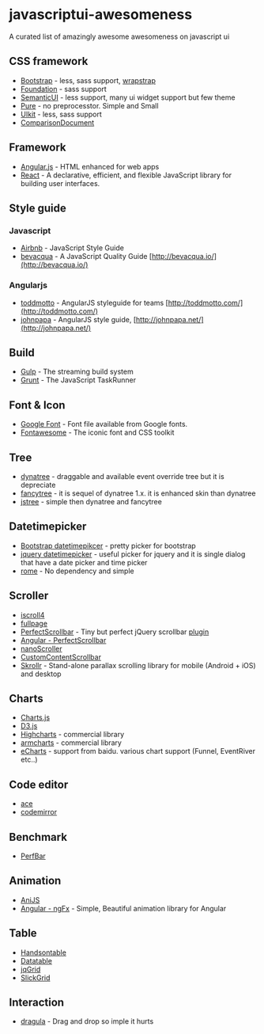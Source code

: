 javascriptui-awesomeness
========================

A curated list of amazingly awesome awesomeness on javascript ui

## CSS framework
 - [Bootstrap](http://getbootstrap.com/) - less, sass support, [wrapstrap](https://wrapbootstrap.com/)
 - [Foundation](http://foundation.zurb.com/) - sass support 
 - [SemanticUI](http://semantic-ui.com/) - less support, many ui widget support but few theme
 - [Pure](http://purecss.io/) - no preprocesstor. Simple and Small
 - [UIkit](http://getuikit.com/) - less, sass support
 - [ComparisonDocument](www.sitepoint.com/5-most-popular-frontend-frameworks-compared/)

## Framework
 - [Angular.js](https://github.com/angular/angular.js) - HTML enhanced for web apps 
 - [React](https://github.com/facebook/react) - A declarative, efficient, and flexible JavaScript library for building user interfaces. 

## Style guide

### Javascript
- [Airbnb](https://github.com/airbnb/javascript) - JavaScript Style Guide
- [bevacqua](https://github.com/bevacqua/js) - A JavaScript Quality Guide [http://bevacqua.io/](http://bevacqua.io/)

### Angularjs
- [toddmotto](https://github.com/toddmotto/angularjs-styleguide) - AngularJS styleguide for teams [http://toddmotto.com/](http://toddmotto.com/)
- [johnpapa](https://github.com/johnpapa/angular-styleguide) - AngularJS style guide, [http://johnpapa.net/](http://johnpapa.net/)

## Build
- [Gulp](http://gulpjs.com/) -  The streaming build system 
- [Grunt](http://gruntjs.com/) - The JavaScript TaskRunner

## Font & Icon
 - [Google Font](https://github.com/google/fonts) - Font file available from Google fonts.
 - [Fontawesome](http://fortawesome.github.io/Font-Awesome/) - The iconic font and CSS toolkit

## Tree
- [dynatree](https://code.google.com/p/dynatree/) - draggable and available event override tree but it is depreciate
- [fancytree](https://github.com/mar10/fancytree) - it is sequel of dynatree 1.x. it is enhanced skin than dynatree
- [jstree](http://www.jstree.com/) - simple then dynatree and fancytree

## Datetimepicker
- [Bootstrap datetimepikcer](http://tarruda.github.io/bootstrap-datetimepicker/) - pretty picker for bootstrap
- [jquery datetimepicker](https://github.com/trentrichardson/jQuery-Timepicker-Addon) - useful picker for jquery and it is single dialog that have a date picker and time picker
- [rome](https://github.com/bevacqua/rome) - No dependency and simple

## Scroller
- [iscroll4](http://cubiq.org/iscroll-4)
- [fullpage](https://github.com/alvarotrigo/fullPage.js#fullpagejs)
- [PerfectScrollbar](http://noraesae.github.io/perfect-scrollbar/) - Tiny but perfect jQuery scrollbar [plugin](http://noraesae.github.io/perfect-scrollbar)
- [Angular - PerfectScrollbar](https://github.com/itsdrewmiller/angular-perfect-scrollbar)
- [nanoScroller](http://jamesflorentino.github.io/nanoScrollerJS/)
- [CustomContentScrollbar](http://manos.malihu.gr/tuts/jquery_custom_scrollbar.html)
- [Skrollr](https://github.com/Prinzhorn/skrollr) - Stand-alone parallax scrolling library for mobile (Android + iOS) and desktop

## Charts
- [Charts.js](http://www.chartjs.org/)
- [D3.js](http://d3js.org/)
- [Highcharts](http://www.highcharts.com/) - commercial library
- [armcharts](http://www.amcharts.com/) - commercial library
- [eCharts](http://echarts.baidu.com/index-en.html) - support from baidu. various chart support (Funnel, EventRiver etc..)

## Code editor
- [ace](http://ace.c9.io/#nav=about)
- [codemirror](http://codemirror.net/)

## Benchmark
- [PerfBar](http://lafikl.github.io/perfBar/)

## Animation
- [AniJS](http://anijs.github.io/)
- [Angular - ngFx](https://github.com/Hendrixer/ngFx) - Simple, Beautiful animation library for Angular

## Table
- [Handsontable](http://handsontable.com/)
- [Datatable](http://www.datatables.net/)
- [jqGrid](http://www.trirand.com/blog/)
- [SlickGrid](https://github.com/mleibman/SlickGrid)

## Interaction
- [dragula](https://github.com/bevacqua/dragula) - Drag and drop so imple it hurts
